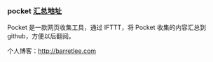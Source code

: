 ### pocket [汇总地址](https://github.com/barretlee/pocket/issues)

Pocket 是一款网页收集工具，通过 IFTTT，将 Pocket 收集的内容汇总到 github，方便以后翻阅。

个人博客：<http://barretlee.com>

